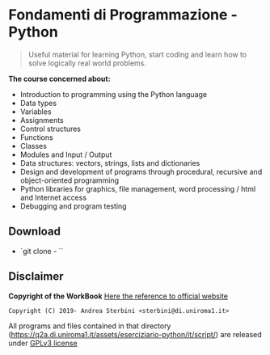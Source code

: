 # Fondamenti di Programmazione - Python

>Useful material for learning Python, start coding and learn how to solve logically real world problems.

**The course concerned about:**

- Introduction to programming using the Python language
- Data types
- Variables
- Assignments
- Control structures
- Functions
- Classes
- Modules and Input / Output
- Data structures: vectors, strings, lists and dictionaries
- Design and development of programs through procedural, recursive and object-oriented programming
- Python libraries for graphics, file management, word processing / html and Internet access
- Debugging and program testing
## Download
- `git clone - ``
## Disclaimer
**Copyright of the WorkBook** [Here the reference to official website](https://q2a.di.uniroma1.it/)
~~~
Copyright (C) 2019- Andrea Sterbini <sterbini@di.uniroma1.it>
~~~                    
All programs and files contained in that directory (https://q2a.di.uniroma1.it/assets/eserciziario-python/it/script/) are released under [GPLv3 license](https://www.gnu.org/licenses/gpl-3.0.en.html)